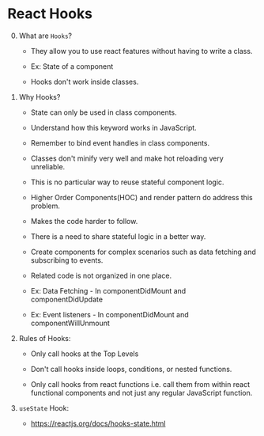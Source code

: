 # React Hooks

0. What are ```Hooks```?

    - They allow you to use react features without having to write a class.

    - Ex: State of a component

    - Hooks don't work inside classes.

1. Why Hooks?

    - State can only be used in class components.

    - Understand how this keyword works in JavaScript.

    - Remember to bind event handles in class components.

    - Classes don't minify very well and make hot reloading very unreliable.

    - This is no particular way to reuse stateful component logic.

    - Higher Order Components(HOC) and render pattern do address this problem.

    - Makes the code harder to follow.

    - There is a need to share stateful logic in a better way.

    - Create components for complex scenarios such as data fetching and subscribing to events.

    - Related code is not organized in one place.

    - Ex: Data Fetching - In componentDidMount and componentDidUpdate

    - Ex: Event listeners - In componentDidMount and componentWillUnmount

2. Rules of Hooks:

    - Only call hooks at the Top Levels

    - Don't call hooks inside loops, conditions, or nested functions.

    - Only call hooks from react functions i.e. call them from within react functional components and not just any regular JavaScript function.

3. ```useState``` Hook:

    - https://reactjs.org/docs/hooks-state.html
